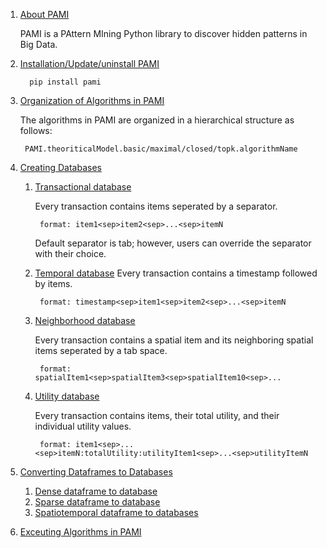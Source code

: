 1. [About PAMI](index.html)
   
   PAMI is a PAttern MIning Python library to discover hidden patterns in Big Data.

1. [Installation/Update/uninstall PAMI](installation.html)
   
         pip install pami
   
1. [Organization of Algorithms in PAMI](organization.html)
   
   The algorithms in PAMI are organized in a hierarchical structure as follows: 
   
        PAMI.theoriticalModel.basic/maximal/closed/topk.algorithmName
   
1. [Creating Databases](createDatabases.html)
   
    1. [Transactional database](transactionalDatabase.html)
       
       Every transaction contains items seperated by a separator.
       
            format: item1<sep>item2<sep>...<sep>itemN
       Default separator is tab; 
       however, users can override the separator with their choice. 
    1. [Temporal database](temporalDatabase.html)
         Every transaction contains a timestamp followed by items.       

            format: timestamp<sep>item1<sep>item2<sep>...<sep>itemN
    1. [Neighborhood database](neighborhoodDatabase.html)
   
        Every transaction contains a spatial item and its neighboring spatial items seperated by a tab space.
            
            format: spatialItem1<sep>spatialItem3<sep>spatialItem10<sep>...
       
    1. [Utility database](utilityDatabase.html)
       
        Every transaction contains items, their total utility, and their individual utility values.
       
            format: item1<sep>...<sep>itemN:totalUtility:utilityItem1<sep>...<sep>utilityItemN
    
1. [Converting Dataframes to Databases](df2db.html)
   1. [Dense dataframe to database](denseDF2DB.html)
   1. [Sparse dataframe to database](sparseDF2DB.html)
   1. [Spatiotemporal dataframe to databases](stDF2DB.html)
   
1. [Exceuting Algorithms in PAMI](utilization.html)    